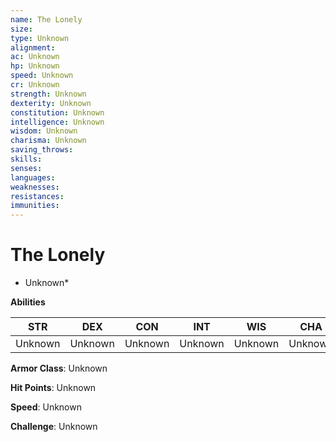 ```yaml
---
name: The Lonely
size: 
type: Unknown
alignment: 
ac: Unknown
hp: Unknown
speed: Unknown
cr: Unknown
strength: Unknown
dexterity: Unknown
constitution: Unknown
intelligence: Unknown
wisdom: Unknown
charisma: Unknown
saving_throws:
skills:
senses: 
languages:
weaknesses:
resistances:
immunities:
---
```


# The Lonely

* Unknown*

**Abilities**

| STR | DEX | CON | INT | WIS | CHA |
| --- | --- | --- | --- | --- | --- |
| Unknown | Unknown | Unknown | Unknown | Unknown | Unknown |

**Armor Class**: Unknown

**Hit Points**: Unknown

**Speed**: Unknown

**Challenge**: Unknown

